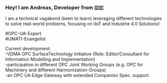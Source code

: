 ### Hey! I am Andreas, Developer from :de:

I am a technical vagabond (keen to learn) leveraging different technologies to solve real-world problems, focusing on IIoT and Industrie 4.0 Solutions!

#OPC-UA-Expert  
#UMATI-Evangelist  

Current development:  
-VDMA OPC SurfaceTechnology Initiative (Role: Editor/Consultant for Information Modelling and Implementation)  
-participation in different OPC Joint Working Groups (e.g. OPC for Machinery and different Harmonization-Groups)  
-an OPC UA Edge Gateway with extended Companion Spec. support  



<!--
**AndreasHeine/AndreasHeine** is a ✨ _special_ ✨ repository because its `README.md` (this file) appears on your GitHub profile.

Here are some ideas to get you started:

- 🔭 I’m currently working on ...
- 🌱 I’m currently learning ...
- 👯 I’m looking to collaborate on ...
- 🤔 I’m looking for help with ...
- 💬 Ask me about ...
- 📫 How to reach me: ...
- 😄 Pronouns: ...
- ⚡ Fun fact: ...
-->
